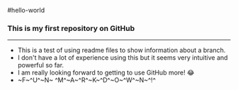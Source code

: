 #hello-world

### This is my first repository on GitHub
---

- This is a test of using readme files to show information about a branch.
- I don't have a lot of experience using this but it seems very intuitive and powerful so far.
- I am really looking forward to getting to use GitHub more! :joy:
- ~F~^U^~N~ ^M^~A~^R^~K~^D^~O~^W^~N~^!^
